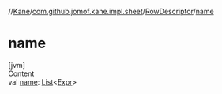 //[Kane](../../index.md)/[com.github.jomof.kane.impl.sheet](../index.md)/[RowDescriptor](index.md)/[name](name.md)



# name  
[jvm]  
Content  
val [name](name.md): [List](https://kotlinlang.org/api/latest/jvm/stdlib/kotlin.collections/-list/index.html)<[Expr](../../com.github.jomof.kane/-expr/index.md)>  



